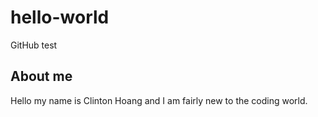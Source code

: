 # hello-world
GitHub test


## About me
Hello my name is Clinton Hoang and I am fairly new to the coding world.
